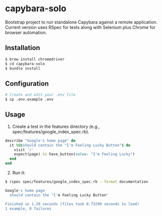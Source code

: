 # capybara-solo
Bootstrap project to run standalone Capybara against a remote application. Current version uses RSpec for tests along with Selenium plus Chrome for browser automation.

## Installation

```sh
$ brew install chromedriver
$ cd capybara-solo
$ bundle install
```

## Configuration

```sh
# Create and edit your .env file
$ cp .env.example .env
```

## Usage

1) Create a test in the features directory (e.g., spec/features/google_index_spec.rb).

```ruby
describe "Google's home page" do
  it %Q$should contain the "I'm Feeling Lucky Button"$ do
    visit '/'
    expect(page).to have_button(value: "I'm Feeling Lucky")
  end
end
```

2) Run it:

```sh
$ rspec spec/features/google_index_spec.rb --format documentation

Google's home page
  should contain the "I'm Feeling Lucky Button"

Finished in 1.29 seconds (files took 0.73299 seconds to load)
1 example, 0 failures
```

